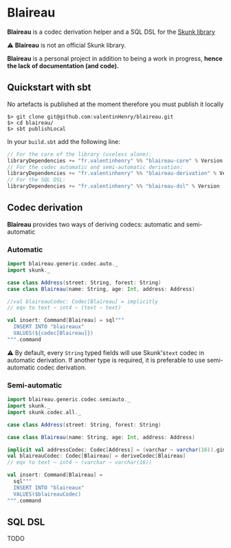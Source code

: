 # Blaireau

**Blaireau** is a codec derivation helper and a SQL DSL for the [Skunk library](https://github.com/tpolecat/skunk)

:warning: **Blaireau** is not an official Skunk library.

**Blaireau** is a personal project in addition to being a work in progress, **hence the lack of documentation (and code).** 

## Quickstart with sbt
No artefacts is published at the moment therefore you must publish it locally
```shell
$> git clone git@github.com:valentinHenry/blaireau.git
$> cd blaireau/
$> sbt publishLocal
```

In your `build.sbt` add the following line:
```scala
// For the core of the library (useless alone):
libraryDependencies += "fr.valentinhenry" %% "blaireau-core" % Version
// For the codec automatic and semi-automatic derivation:
libraryDependencies += "fr.valentinhenry" %% "blaireau-derivation" % Version
// For the SQL DSL:
libraryDependencies += "fr.valentinhenry" %% "blaireau-dsl" % Version
```

## Codec derivation
**Blaireau** provides two ways of deriving codecs: automatic and semi-automatic

### Automatic
```scala
import blaireau.generic.codec.auto._
import skunk._

case class Address(street: String, forest: String)
case class Blaireau(name: String, age: Int, address: Address)

//val blaireauCodec: Codec[Blaireau] = implicitly
// eqv to text ~ int4 ~ (text ~ text)

val insert: Command[Blaireau] = sql"""
  INSERT INTO "blaireaux"
  VALUES(${codec[Blaireau]})
""".command
```
:warning: By default, every `String` typed fields will use Skunk's`text` codec in automatic derivation. If another type is
required, it is preferable to use semi-automatic codec derivation.
### Semi-automatic

```scala
import blaireau.generic.codec.semiauto._
import skunk._
import skunk.codec.all._

case class Address(street: String, forest: String)

case class Blaireau(name: String, age: Int, address: Address)

implicit val addressCodec: Codec[Address] = (varchar ~ varchar(16)).gimap[Address]
val blaireauCodec: Codec[Blaireau] = deriveCodec[Blaireau]
// eqv to text ~ int4 ~ (varchar ~ varchar(16))

val insert: Command[Blaireau] =
  sql"""
  INSERT INTO "blaireaux"
  VALUES($blaireauCodec)
""".command
```

## SQL DSL
TODO